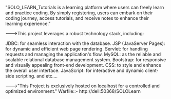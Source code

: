 "SOLO_LEARN_Tutorials is a learning platform where users can freely learn and practice coding. By simply registering, users can embark on their coding journey, access tutorials, and receive notes to enhance their learning experience."


--->This project leverages a robust technology stack, including:

JDBC: for seamless interaction with the database.
JSP (JavaServer Pages): for dynamic and efficient web page rendering.
Servlet: for handling requests and managing the application's flow.
MySQL: as the reliable and scalable relational database management system.
Bootstrap: for responsive and visually appealing front-end development.
CSS: to style and enhance the overall user interface.
JavaScript: for interactive and dynamic client-side scripting.
and etc....

--->"This Project is exclusively hosted on localhost for a controlled and optimized environment."
Warfile::- http://dell:50368/SOLOLearn
